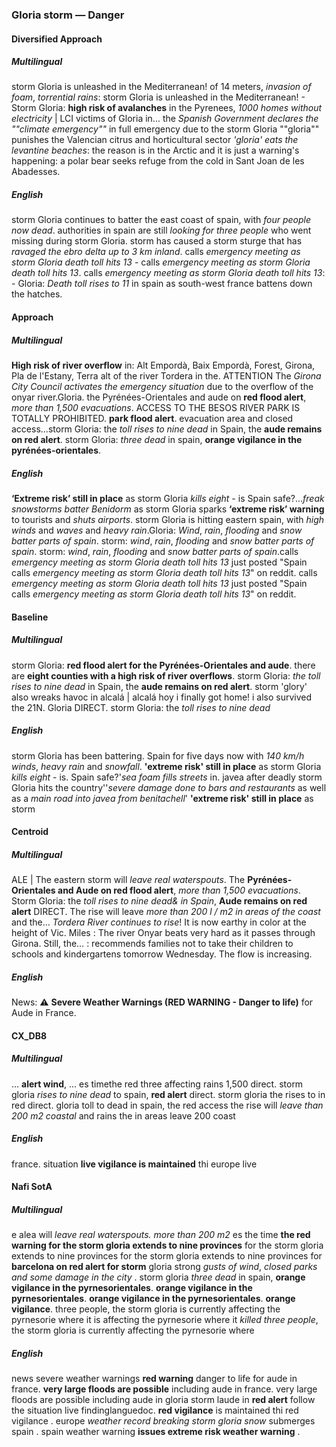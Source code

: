 ### Gloria storm — Danger


#### Diversified Approach

##### Multilingual

storm Gloria is unleashed in the Mediterranean! of 14 meters, *invasion of foam*, *torrential rains*: storm Gloria is unleashed in the Mediterranean! - Storm Gloria: **high risk of avalanches** in the Pyrenees, *1000 homes without electricity* | LCI victims of Gloria in...
the *Spanish Government declares the ""climate emergency""* in full emergency due to the storm Gloria ""gloria"" punishes the Valencian citrus and horticultural sector *'gloria' eats the levantine beaches*: the reason is in the Arctic and it is just a warning's happening: a polar bear seeks refuge from the cold in Sant Joan de les Abadesses.

##### English

storm Gloria continues to batter the east coast of spain, with *four people now dead*. authorities in spain are still *looking for three people* who went missing during storm Gloria. storm has caused a storm sturge that has *ravaged the ebro delta up to 3 km inland*.
calls *emergency meeting as storm Gloria* *death toll hits 13* - calls *emergency meeting as storm Gloria* *death toll hits 13*. calls *emergency meeting as storm Gloria* *death toll hits 13*: - Gloria: *Death toll rises to 11* in spain as south-west france battens down the hatches.


#### Approach

##### Multilingual

**High risk of river overflow** in: Alt Empordà, Baix Empordà, Forest, Girona, Pla de l'Estany, Terra alt of the river Tordera in the.  ATTENTION The *Girona City Council activates the emergency situation* due to the overflow of the onyar river.Gloria. the Pyrénées-Orientales and aude on **red flood alert**, *more than 1,500 evacuations*. ACCESS TO THE BESOS RIVER PARK IS TOTALLY PROHIBITED. **park flood alert**. evacuation area and closed access...storm Gloria: the *toll rises to nine dead* in Spain, the **aude remains on red alert**. storm Gloria: *three dead* in spain, **orange vigilance in the pyrénées-orientales**.

##### English

**‘Extreme risk’ still in place** as storm Gloria *kills eight* - is Spain safe?...*freak snowstorms batter Benidorm* as storm Gloria sparks **‘extreme risk’ warning** to tourists and *shuts airports*. storm Gloria is hitting eastern spain, with *high winds* and *waves* and *heavy rain*.Gloria: *Wind*, *rain*, *flooding* and *snow batter parts of spain*. storm: *wind*, *rain*, *flooding* and *snow batter parts of spain*. storm: *wind*, *rain*, *flooding* and *snow batter parts of spain*.calls *emergency meeting as storm Gloria* *death toll hits 13* just posted "Spain calls *emergency meeting as storm Gloria* *death toll hits 13*" on reddit. calls *emergency meeting as storm Gloria* *death toll hits 13* just posted "Spain calls *emergency meeting as storm Gloria* *death toll hits 13*" on reddit.


#### Baseline

##### Multilingual

storm Gloria: **red flood alert for the Pyrénées-Orientales and aude**. there are **eight counties with a high risk of river overflows**. storm Gloria: *the toll rises to nine dead* in Spain, the **aude remains on red alert**. storm 'glory' also wreaks havoc in alcalá | alcalá hoy i finally got home! i also survived the 21N. Gloria DIRECT. storm Gloria: the *toll rises to nine dead*

##### English

storm Gloria has been battering. Spain for five days now with *140 km/h winds*, *heavy rain* and *snowfall*. **'extreme risk' still in place** as storm Gloria *kills eight* - is. Spain safe?'*sea foam fills streets* in. javea after deadly storm Gloria hits the country''*severe damage done to bars and restaurants* as well as a *main road into javea from benitachell*' **'extreme risk' still in place** as storm


#### Centroid

##### Multilingual

ALE | The eastern storm will *leave real waterspouts*.
The **Pyrénées-Orientales and Aude on red flood alert**, *more than 1,500 evacuations*.
Storm Gloria: the *toll rises to nine dead& in Spain*, **Aude remains on red alert**  DIRECT.
The rise will leave *more than 200 l / m2 in areas of the coast* and the… *Tordera River continues to rise*!
It is now earthy in color at the height of Vic.
Miles  : The river Onyar beats very hard as it passes through Girona.
Still, the…   :  recommends families not to take their children to schools and kindergartens tomorrow Wednesday.
The flow is increasing.

##### English

News: ⚠️ **Severe Weather Warnings (RED WARNING - Danger to life)** for Aude in France.


#### CX\_DB8

##### Multilingual

... **alert wind**, ... es timethe red three affecting rains 1,500 direct. storm gloria *rises to nine dead* to spain, **red alert** direct. storm gloria the rises to in red direct. gloria toll to dead in spain, the red access the rise will *leave than 200 m2 coastal* and rains the in areas leave 200 coast

##### English

france. situation **live vigilance is maintained** thi europe live


#### Nafi SotA

##### Multilingual

e alea will *leave real waterspouts. more than 200 m2*
es the time **the red warning for the storm gloria extends to nine provinces** for the storm gloria extends to nine provinces for the storm gloria extends to nine provinces for
**barcelona on red alert for storm** gloria strong *gusts of wind*, *closed parks and some damage in the city* .
storm gloria *three dead* in spain, **orange vigilance in the pyrnesorientales**. **orange vigilance in the pyrnesorientales**. **orange vigilance in the pyrnesorientales**. **orange vigilance**.
three people, the storm gloria is currently affecting the pyrnesorie where it is affecting the pyrnesorie where it *killed three people*, the storm gloria is currently affecting the pyrnesorie where

##### English

news severe weather warnings **red warning** danger to life for aude in france. **very large floods are possible** including aude in france. very large floods are possible including aude in
gloria storm laude in **red alert** follow the situation live findinglanguedoc. **red vigilance** is maintained thi red vigilance .
europe *weather record breaking storm gloria snow* submerges spain .
spain weather warning **issues extreme risk weather warning** .
